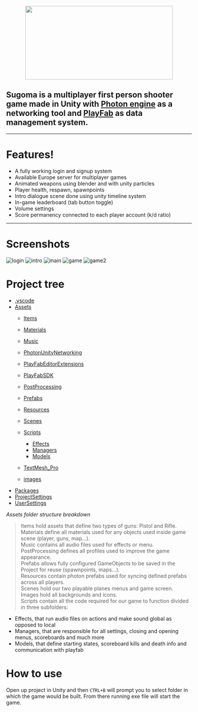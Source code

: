 <p align="center">
  <img src="https://1000logos.net/wp-content/uploads/2021/09/Among-Us-Logo.png" width="400" height="200"> 
</p>  

Sugoma is a multiplayer first person shooter game made in Unity with [Photon engine](https://www.photonengine.com) as a networking tool and [PlayFab](https://playfab.com) as data management system.  
---  
***
# **Features!**
* A fully working login and signup system
* Available Europe server for multiplayer games
* Animated weapons using blender and with unity particles
* Player health, respawn, spawnpoints
* Intro dialogue scene done using unity timeline system
* In-game leaderboard (tab button toggle)
* Volume settings
* Score permanency connected to each player account (k/d ratio) 
***  
# **Screenshots**
![login](https://user-images.githubusercontent.com/88716637/220421310-b2cfe2bf-094b-44b6-9050-dd9e8c2c2500.png)
![intro](https://user-images.githubusercontent.com/88716637/220421341-2c9889ba-18ba-46df-8c58-268985e56f30.png)
![main](https://user-images.githubusercontent.com/88716637/220421346-82b43198-a62f-434a-952e-842cd8fda572.png)
![game](https://user-images.githubusercontent.com/88716637/220422880-ae4db5d9-ae66-4343-9390-43ba733df6c5.png)
![game2](https://user-images.githubusercontent.com/88716637/220422888-94cf17b9-6f8b-4734-bffd-a443b9086cfd.png)


# **Project tree**

 * [.vscode](/FPS/.vscode/)
 * [Assets](/FPS/Assets/)      
   * [Items](/FPS/Assets/Items/) 
   * [Materials](/FPS/Assets/Items/Materials)
   * [Music](/FPS/Assets/Items/Music)
   * [PhotonUnityNetworking](/FPS/Assets/Items/PhotonUnityNetworking)
   * [PlayFabEditorExtensions](/FPS/Assets/Items/PlayFabEditorExtensions)
   * [PlayFabSDK](/FPS/Assets/Items/PlayFabSDK)
   * [PostProcessing](/FPS/Assets/Items/PostProcessing)

   * [Prefabs](/FPS/Assets/Items/Prefabs)
   * [Resources](/FPS/Assets/Items/Resources)
   * [Scenes](/FPS/Assets/Items/Scenes)
   * [Scripts](/FPS/Assets/Items/Scripts)
     * [Effects](/FPS/Assets/Items/Scripts/Effects)
     * [Managers](/FPS/Assets/Items/Scripts/Managers)
     * [Models](/FPS/Assets/Items/Scripts/Models)
   * [TextMesh_Pro](/FPS/Assets/Items/TextMesh_Pro)
   * [images](/FPS/Assets/Items/images)
 * [Packages](/FPS/Packages/)
 * [ProjectSettings](/FPS/ProjectSettings/)
 * [UserSettings](/FPS/UserSettings/)

*Assets folder structure breakdown*
> Items hold assets that define two types of guns: Pistol and Rifle.  
 Materials define all materials used for any objects used inside game scene (player, guns, map...).  
 Music contains all audio files used for effects or menu.  
 PostProcessing defines all profiles used to improve the game appearance.  
 Prefabs allows fully configured GameObjects to be saved in the Project for reuse (spawnpoints, maps...).  
 Resources contain photon prefabs used for syncing defined prefabs across all players.  
 Scenes hold our two playable planes menus and game screen.  
 Images hold all backgrounds and icons.  
 Scripts contain all the code required for our game to function divided in three subfolders:  
- Effects, that run audio files on actions and make sound global as opposed to local
- Managers, that are responsible for all settings, closing and opening menus, scoreboards and much more 
- Models, that define starting states, scoreboard kills and death info and communication with playfab  
# **How to use**
Open up project in Unity and then ```CTRL+B``` will prompt you to select folder in which the game would be built. From there running exe file will start the game.


